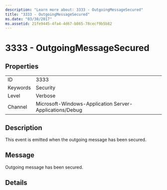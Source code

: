 ```yaml
---
description: "Learn more about: 3333 - OutgoingMessageSecured"
title: "3333 - OutgoingMessageSecured"
ms.date: "03/30/2017"
ms.assetid: 21fe9445-4fa4-4d67-b865-78cecf9b5b82
---
```

# 3333 - OutgoingMessageSecured

## Properties  
  
|||  
|-|-|  
|ID|3333|  
|Keywords|Security|  
|Level|Verbose|  
|Channel|Microsoft-Windows-Application Server-Applications/Debug|  
  
## Description  

 This event is emitted when the outgoing message has been secured.  
  
## Message  

 Outgoing message has been secured.  
  
## Details
